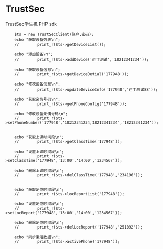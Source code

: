 # TrustSec
TrustSec学生机 PHP sdk

        $ts = new TrustSecClient(账户,密码);
        echo "获取设备列表\n";
        //        print_r($ts->getDeviceList());

        echo "添加设备\n";
        //        print_r($ts->addDevice('芒丁测试','18212341234'));

        echo "获取设备信息\n";
        //        print_r($ts->getDeviceDetial('177948'));

        echo "修改设备信息\n";
        //        print_r($ts->updateDeviceInfo('177948','芒丁测试88'));

        echo "获取亲情号码\n";
        //        print_r($ts->getPhoneConfig('177948'));

        echo "修改设备亲情号码\n";
        //        print_r($ts->setPhoneNumber('177948','18212341234,18212341234','18212341234'));


        echo "获取上课时间段\n";
        //        print_r($ts->getClassTime('177948'));

        echo "设置上课时间段\n";
        //        print_r($ts->setClassTime('177948','13:00','14:00','1234567'));

        echo "删除上课时间段\n";
        //        print_r($ts->delClassTime('177948','234196'));


        echo "获取定位时间段\n";
        //        print_r($ts->locReportList('177948'));

        echo "设置定位时间段\n";
        //        print_r($ts->setLocReport('177948','13:00','14:00','1234567'));

        echo "删除定位时间段\n";
        //        print_r($ts->delLocReport('177948','251092'));

        echo "同步激活数据\n";
        //        print_r($ts->activePhone('177948'));
